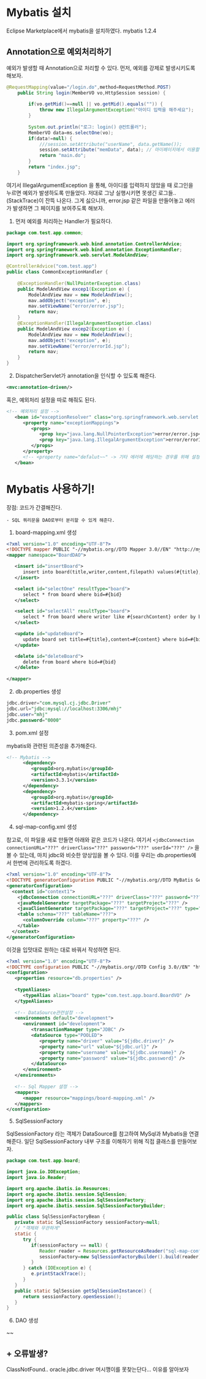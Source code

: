 # Mybatis 설치 

Eclipse Marketplace에서 mybatis을 설치하였다. mybatis 1.2.4 

## Annotation으로 예외처리하기 

예외가 발생할 때 Annotation으로 처리할 수 있다. 
먼저, 예외를 강제로 발생시키도록 해보자. 

```java
@RequestMapping(value="/login.do",method=RequestMethod.POST)
	public String login(MemberVO vo,HttpSession session) {
		
		if(vo.getMid()==null || vo.getMid().equals("")) {
			throw new IllegalArgumentException("아이디 입력을 해주세요");
		}
		
		System.out.println("로그: login() @컨트롤러");
		MemberVO data=ms.selectOne(vo);
		if(data!=null) {
			///session.setAttribute("userName", data.getName());
			session.setAttribute("memData", data); // 마이페이지에서 이용할 데이터
			return "main.do";
		}
		return "index.jsp";
	}
```

여기서 IllegalArgumentException 을 통해, 아이디를 입력하지 않았을 때 로그인을 누르면 예외가 발생하도록 만들었다. 저대로 그냥 실행시키면 못생긴 로그들..(StackTrace)이 잔뜩 나온다. 그게 싫으니까, error.jsp 같은 파일을 만들어놓고 에러가 발생하면 그 페이지를 보여주도록 해보자. 

1. 먼저 예외를 처리하는 Handler가 필요하다. 

```java
package com.test.app.common;

import org.springframework.web.bind.annotation.ControllerAdvice;
import org.springframework.web.bind.annotation.ExceptionHandler;
import org.springframework.web.servlet.ModelAndView;

@ControllerAdvice("com.test.app")
public class CommonExceptionHandler {
	
	@ExceptionHandler(NullPointerException.class)
	public ModelAndView excep1(Exception e) {
		ModelAndView mav = new ModelAndView();
		mav.addObject("exception", e);
		mav.setViewName("error/error.jsp");
		return mav;
	}
	@ExceptionHandler(IllegalArgumentException.class)
	public ModelAndView excep2(Exception e) {
		ModelAndView mav = new ModelAndView();
		mav.addObject("exception", e);
		mav.setViewName("error/errorId.jsp");
		return mav;
	}
}
```

2. DispatcherServlet가 annotation을 인식할 수 있도록 해준다. 

```xml
<mvc:annotation-driven/>
```

혹은, 예외처리 설정을 따로 해줘도 된다. 
```xml
<!-- 예외처리 설정 -->
   <bean id="exceptionResolver" class="org.springframework.web.servlet.handler.SimpleMappingExceptionResolver">
      <property name="exceptionMappings">
         <props>
            <prop key="java.lang.NullPointerException">error/error.jsp</prop>
            <prop key="java.lang.IllegalArgumentException">error/errorId.jsp</prop>
         </props>
      </property>
      <!-- <property name="defalut~~" -> 기타 에러에 해당하는 경우를 위해 설정 -->
   </bean>
``` 

# Mybatis 사용하기! 

장점: 코드가 간결해진다. 

    - SQL 쿼리문을 DAO로부터 분리할 수 있게 해준다. 

1. board-mapping.xml 생성

```xml
<?xml version="1.0" encoding="UTF-8"?>
<!DOCTYPE mapper PUBLIC "-//mybatis.org//DTD Mapper 3.0//EN" "http://mybatis.org/dtd/mybatis-3-mapper.dtd">
<mapper namespace="BoardDAO">

   <insert id="insertBoard">
      insert into board(title,writer,content,filepath) values(#{title},#{writer},#{content},#{filepath})
   </insert>

   <select id="selectOne" resultType="board">
      select * from board where bid=#{bid}
   </select>

   <select id="selectAll" resultType="board">
      select * from board where writer like #{searchContent} order by bid desc
   </select>

   <update id="updateBoard">
      update board set title=#{title},content=#{content} where bid=#{bid}
   </update>

   <delete id="deleteBoard">
      delete from board where bid=#{bid}
   </delete>
   
</mapper>
```

2. db.properties 생성 

```sql
jdbc.driver="com.mysql.cj.jdbc.Driver"
jdbc.url="jdbc:mysql://localhost:3306/mhj"
jdbc.user="mhj"
jdbc.password="0000"
```

3. pom.xml 설정

mybatis와 관련된 의존성을 추가해준다. 
```xml
<!-- Mybatis -->
      <dependency>
         <groupId>org.mybatis</groupId>
         <artifactId>mybatis</artifactId>
         <version>3.3.1</version>
      </dependency>
      <dependency>
         <groupId>org.mybatis</groupId>
         <artifactId>mybatis-spring</artifactId>
         <version>1.2.4</version>
      </dependency>
``` 

4. sql-map-config.xml 생성

참고로, 이 파일을 새로 만들면 아래와 같은 코드가 나온다. 
여기서 `<jdbcConnection connectionURL="???" driverClass="???" password="???" userId="???" />` 을 볼 수 있는데, 마치 jdbc와 비슷한 양상임을 볼 수 있다. 이를 우리는 db.properties에서 한번에 관리하도록 하겠다. 
```xml
<?xml version="1.0" encoding="UTF-8"?>
<!DOCTYPE generatorConfiguration PUBLIC "-//mybatis.org//DTD MyBatis Generator Configuration 1.0//EN" "http://mybatis.org/dtd/mybatis-generator-config_1_0.dtd">
<generatorConfiguration>
  <context id="context1">
    <jdbcConnection connectionURL="???" driverClass="???" password="???" userId="???" />
    <javaModelGenerator targetPackage="???" targetProject="???" />
    <javaClientGenerator targetPackage="???" targetProject="???" type="XMLMAPPER" />
    <table schema="???" tableName="???">
      <columnOverride column="???" property="???" />
    </table>
  </context>
</generatorConfiguration>
```

이것을 입맛대로 원하는 대로 바꿔서 작성하면 된다.

```xml
<?xml version="1.0" encoding="UTF-8"?>
<!DOCTYPE configuration PUBLIC "-//mybatis.org//DTD Config 3.0//EN" "http://mybatis.org/dtd/mybatis-3-config.dtd">
<configuration>
   <properties resource="db.properties" />
   
   <typeAliases>
      <typeAlias alias="board" type="com.test.app.board.BoardVO" />
   </typeAliases>
   
   <!-- DataSource관련설정 -->
   <environments default="development">
      <environment id="development">
         <transactionManager type="JDBC" />
         <dataSource type="POOLED">
            <property name="driver" value="${jdbc.driver}" />
            <property name="url" value="${jdbc.url}" />
            <property name="username" value="${jdbc.username}" />
            <property name="password" value="${jdbc.password}" />
         </dataSource>
      </environment>
   </environments>
   
   <!-- Sql Mapper 설정 -->
   <mappers>
      <mapper resource="mappings/board-mapping.xml" />
   </mappers>
</configuration>
```

5. SqlSessionFactory

SqlSessionFactory 라는 객체가 DataSource를 참고하여 MySql과 Mybatis을 연결해준다. 일단 SqlSessionFactory 내부 구조를 이해하기 위해 직접 클래스를 만들어보자. 

```java
package com.test.app.board;

import java.io.IOException;
import java.io.Reader;

import org.apache.ibatis.io.Resources;
import org.apache.ibatis.session.SqlSession;
import org.apache.ibatis.session.SqlSessionFactory;
import org.apache.ibatis.session.SqlSessionFactoryBuilder;

public class SqlSessionFactoryBean {
   private static SqlSessionFactory sessionFactory=null;
   // "객체와 무관하게"
   static {
      try {
         if(sessionFactory == null) {
            Reader reader = Resources.getResourceAsReader("sql-map-config.xml");
            sessionFactory=new SqlSessionFactoryBuilder().build(reader);
         }
      } catch (IOException e) {
         e.printStackTrace();
      }
   }
   public static SqlSession getSqlSessionInstance() {
      return sessionFactory.openSession();
   }
}
``` 

6. DAO 생성 

~~

## + 오류발생? 

ClassNotFound.. oracle.jdbc.driver 머시깽이를 못찾는단다... 이유를 알아보자 